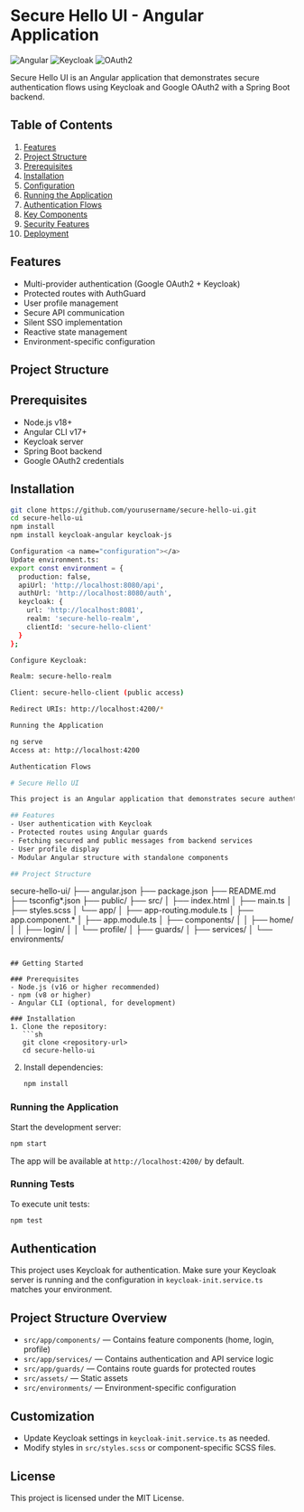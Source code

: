 # Secure Hello UI - Angular Application

![Angular](https://img.shields.io/badge/Angular-v17+-red)
![Keycloak](https://img.shields.io/badge/Keycloak-SSO-blue)
![OAuth2](https://img.shields.io/badge/OAuth2-Google-green)

Secure Hello UI is an Angular application that demonstrates secure authentication flows using Keycloak and Google OAuth2 with a Spring Boot backend.

## Table of Contents
1. [Features](#features)
2. [Project Structure](#project-structure)
3. [Prerequisites](#prerequisites)
4. [Installation](#installation)
5. [Configuration](#configuration)
6. [Running the Application](#running-the-application)
7. [Authentication Flows](#authentication-flows)
8. [Key Components](#key-components)
9. [Security Features](#security-features)
10. [Deployment](#deployment)

## Features 
- Multi-provider authentication (Google OAuth2 + Keycloak)
- Protected routes with AuthGuard
- User profile management
- Secure API communication
- Silent SSO implementation
- Reactive state management
- Environment-specific configuration

## Project Structure <a name="project-structure"></a>

## Prerequisites <a name="prerequisites"></a>
- Node.js v18+
- Angular CLI v17+
- Keycloak server
- Spring Boot backend
- Google OAuth2 credentials

## Installation 
```bash
git clone https://github.com/yourusername/secure-hello-ui.git
cd secure-hello-ui
npm install
npm install keycloak-angular keycloak-js

Configuration <a name="configuration"></a>
Update environment.ts:
export const environment = {
  production: false,
  apiUrl: 'http://localhost:8080/api',
  authUrl: 'http://localhost:8080/auth',
  keycloak: {
    url: 'http://localhost:8081',
    realm: 'secure-hello-realm',
    clientId: 'secure-hello-client'
  }
};

Configure Keycloak:

Realm: secure-hello-realm

Client: secure-hello-client (public access)

Redirect URIs: http://localhost:4200/*

Running the Application 

ng serve
Access at: http://localhost:4200

Authentication Flows 

# Secure Hello UI

This project is an Angular application that demonstrates secure authentication and message retrieval using a Keycloak-based authentication system. It features a simple UI with login, profile, and home components, and interacts with a backend to fetch both public and secured messages.

## Features
- User authentication with Keycloak
- Protected routes using Angular guards
- Fetching secured and public messages from backend services
- User profile display
- Modular Angular structure with standalone components

## Project Structure
```
secure-hello-ui/
├── angular.json
├── package.json
├── README.md
├── tsconfig*.json
├── public/
├── src/
│   ├── index.html
│   ├── main.ts
│   ├── styles.scss
│   └── app/
│       ├── app-routing.module.ts
│       ├── app.component.*
│       ├── app.module.ts
│       ├── components/
│       │   ├── home/
│       │   ├── login/
│       │   └── profile/
│       ├── guards/
│       ├── services/
│       └── environments/
```

## Getting Started

### Prerequisites
- Node.js (v16 or higher recommended)
- npm (v8 or higher)
- Angular CLI (optional, for development)

### Installation
1. Clone the repository:
   ```sh
   git clone <repository-url>
   cd secure-hello-ui
   ```
2. Install dependencies:
   ```sh
   npm install
   ```

### Running the Application
Start the development server:
```sh
npm start
```
The app will be available at `http://localhost:4200/` by default.

### Running Tests
To execute unit tests:
```sh
npm test
```

## Authentication
This project uses Keycloak for authentication. Make sure your Keycloak server is running and the configuration in `keycloak-init.service.ts` matches your environment.

## Project Structure Overview
- `src/app/components/` — Contains feature components (home, login, profile)
- `src/app/services/` — Contains authentication and API service logic
- `src/app/guards/` — Contains route guards for protected routes
- `src/assets/` — Static assets
- `src/environments/` — Environment-specific configuration

## Customization
- Update Keycloak settings in `keycloak-init.service.ts` as needed.
- Modify styles in `src/styles.scss` or component-specific SCSS files.

## License
This project is licensed under the MIT License.

